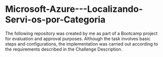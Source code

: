# Microsoft-Azure---Localizando-Servi-os-por-Categoria
The following repository was created by me as part of a Bootcamp project for evaluation and approval purposes. Although the task involves basic steps and configurations, the implementation was carried out according to the requirements described in the Challenge Description.
